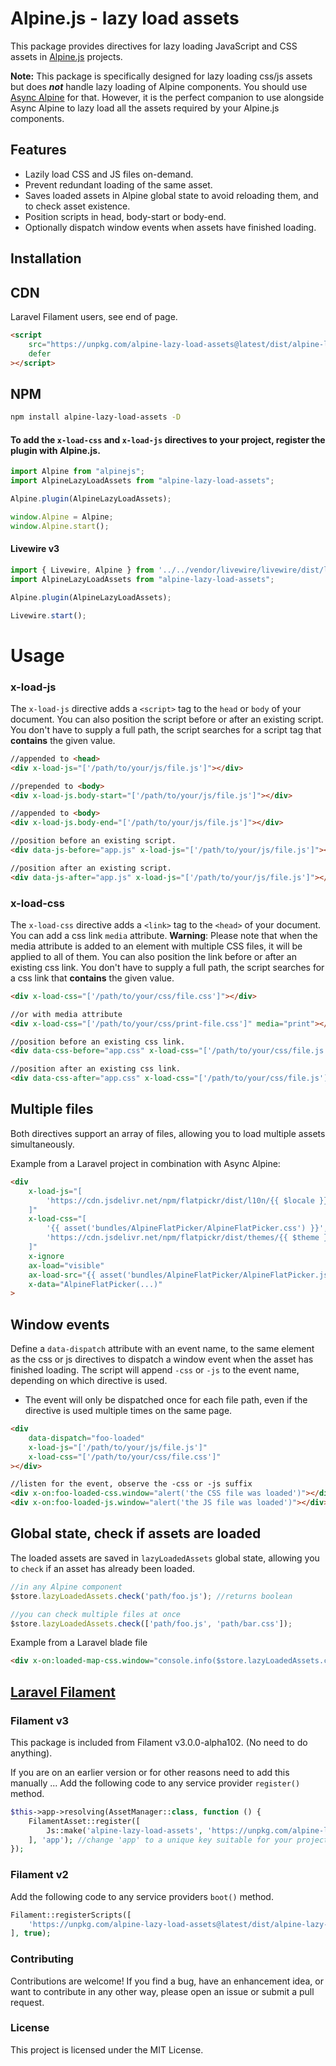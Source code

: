 # Alpine.js - lazy load assets
This package provides directives for lazy loading JavaScript and CSS assets in [Alpine.js](https://alpinejs.dev/) projects.

**Note:** This package is specifically designed for lazy loading css/js assets but does **_not_** handle lazy loading of Alpine components. You should use [Async Alpine](https://async-alpine.dev/) for that. 
However, it is the perfect companion to use alongside Async Alpine to lazy load all the assets required by your Alpine.js components.


## Features

- Lazily load CSS and JS files on-demand.
- Prevent redundant loading of the same asset.
- Saves loaded assets in Alpine global state to avoid reloading them, and to check asset existence.
- Position scripts in head, body-start or body-end.
- Optionally dispatch window events when assets have finished loading.

## Installation

## CDN
Laravel Filament users, see end of page.
```html
<script 
    src="https://unpkg.com/alpine-lazy-load-assets@latest/dist/alpine-lazy-load-assets.cdn.js" 
    defer
></script>
```


## NPM
```bash
npm install alpine-lazy-load-assets -D
```

#### To add the `x-load-css` and `x-load-js` directives to your project, register the plugin with Alpine.js.
```js
import Alpine from "alpinejs";
import AlpineLazyLoadAssets from "alpine-lazy-load-assets";

Alpine.plugin(AlpineLazyLoadAssets);

window.Alpine = Alpine;
window.Alpine.start();
```

#### Livewire v3
```js
import { Livewire, Alpine } from '../../vendor/livewire/livewire/dist/livewire.esm';
import AlpineLazyLoadAssets from "alpine-lazy-load-assets";

Alpine.plugin(AlpineLazyLoadAssets);

Livewire.start();
```
# Usage

### x-load-js
The `x-load-js` directive adds a `<script>` tag to the `head` or `body` of your document.
You can also position the script before or after an existing script. You don't have to supply a full path, the script searches for a script tag that **contains** the given value.
```html
//appended to <head>
<div x-load-js="['/path/to/your/js/file.js']"></div>

//prepended to <body>
<div x-load-js.body-start="['/path/to/your/js/file.js']"></div>

//appended to <body>
<div x-load-js.body-end="['/path/to/your/js/file.js']"></div>

//position before an existing script. 
<div data-js-before="app.js" x-load-js="['/path/to/your/js/file.js']"></div>

//position after an existing script. 
<div data-js-after="app.js" x-load-js="['/path/to/your/js/file.js']"></div>
```

### x-load-css
The `x-load-css` directive adds a `<link>` tag to the `<head>` of your document. 
You can add a css link `media` attribute. 
**Warning**: Please note that when the media attribute is added to an element with multiple CSS files, it will be applied to all of them.
You can also position the link before or after an existing css link. You don't have to supply a full path, the script searches for a css link that **contains** the given value.
```html
<div x-load-css="['/path/to/your/css/file.css']"></div>

//or with media attribute
<div x-load-css="['/path/to/your/css/print-file.css']" media="print"></div>

//position before an existing css link.
<div data-css-before="app.css" x-load-css="['/path/to/your/css/file.js']"></div>

//position after an existing css link.
<div data-css-after="app.css" x-load-css="['/path/to/your/css/file.js']"></div>
```

## Multiple files
Both directives support an array of files, allowing you to load multiple assets simultaneously.

Example from a Laravel project in combination with Async Alpine:
```html
<div
    x-load-js="[
        'https://cdn.jsdelivr.net/npm/flatpickr/dist/l10n/{{ $locale }}.js'
    ]"
    x-load-css="[
        '{{ asset('bundles/AlpineFlatPicker/AlpineFlatPicker.css') }}',
        'https://cdn.jsdelivr.net/npm/flatpickr/dist/themes/{{ $theme }}.css'
    ]"
    x-ignore
    ax-load="visible"
    ax-load-src="{{ asset('bundles/AlpineFlatPicker/AlpineFlatPicker.js') }}"
    x-data="AlpineFlatPicker(...)"
>
```

## Window events
Define a `data-dispatch` attribute with an event name, to the same element as the css or js directives to dispatch a window event when the asset has finished loading.
The script will append `-css` or `-js` to the event name, depending on which directive is used.
- The event will only be dispatched once for each file path, even if the directive is used multiple times on the same page.
```html
<div
    data-dispatch="foo-loaded"
    x-load-js="['/path/to/your/js/file.js']"
    x-load-css="['/path/to/your/css/file.css']"
></div>

//listen for the event, observe the -css or -js suffix
<div x-on:foo-loaded-css.window="alert('the CSS file was loaded')"></div>
<div x-on:foo-loaded-js.window="alert('the JS file was loaded')"></div>
```

## Global state, check if assets are loaded
The loaded assets are saved in `lazyLoadedAssets` global state, allowing you to `check` if an asset has already been loaded.
```js
//in any Alpine component
$store.lazyLoadedAssets.check('path/foo.js'); //returns boolean

//you can check multiple files at once
$store.lazyLoadedAssets.check(['path/foo.js', 'path/bar.css']);
```
Example from a Laravel blade file
```html
<div x-on:loaded-map-css.window="console.info($store.lazyLoadedAssets.check('{{ asset('bundles/EventGuideMap/EventGuideMap.css') }}'))"></div>
```


## [Laravel Filament](https://filamentphp.com/)

### Filament v3
This package is included from Filament v3.0.0-alpha102. (No need to do anything).

If you are on an earlier version or for other reasons need to add this manually ...
Add the following code to any service provider `register()` method.
```php
$this->app->resolving(AssetManager::class, function () {
    FilamentAsset::register([
        Js::make('alpine-lazy-load-assets', 'https://unpkg.com/alpine-lazy-load-assets@latest/dist/alpine-lazy-load-assets.cdn.js'),
    ], 'app'); //change 'app' to a unique key suitable for your project
});
```

### Filament v2
Add the following code to any service providers `boot()` method.
```php
Filament::registerScripts([
    'https://unpkg.com/alpine-lazy-load-assets@latest/dist/alpine-lazy-load-assets.cdn.js',
], true);
```

### Contributing
Contributions are welcome! If you find a bug, have an enhancement idea, or want to contribute in any other way, please open an issue or submit a pull request.

### License
This project is licensed under the MIT License.
